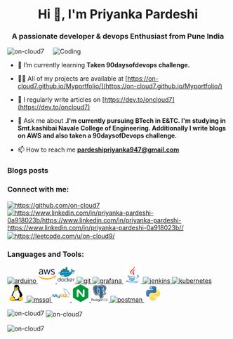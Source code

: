 
<h1 align="center">Hi 👋, I'm Priyanka Pardeshi </h1>
<h3 align="center">A passionate developer & devops Enthusiast from Pune India</h3>
<img align="right" alt="Coding" width="400" src="https://user-images.githubusercontent.com/74038190/241765453-85cb9521-97c0-4a65-9358-7db8099fac7f.gif">



<p align="left"> <img src="https://komarev.com/ghpvc/?username=on-cloud7&label=Profile%20views&color=0e75b6&style=flat" alt="on-cloud7" /> </p>

- 🌱 I’m currently learning **Taken 90daysofdevops challenge.**

- 👨‍💻 All of my projects are available at [https://on-cloud7.github.io/Myportfolio/](https://on-cloud7.github.io/Myportfolio/)

- 📝 I regularly write articles on [https://dev.to/oncloud7](https://dev.to/oncloud7)

- 💬 Ask me about **.I'm currently pursuing BTech in E&TC. I'm studying in Smt.kashibai Navale College of Engineering. Additionally I write blogs on AWS and also taken a 90daysofDevops challenge.**

- 📫 How to reach me **pardeshipriyanka947@gmail.com**

### Blogs posts
<!-- BLOG-POST-LIST:START -->
<!-- BLOG-POST-LIST:END -->

<h3 align="left">Connect with me:</h3>
<p align="left">
<a href="https://dev.to/https://github.com/on-cloud7" target="blank"><img align="center" src="https://raw.githubusercontent.com/rahuldkjain/github-profile-readme-generator/master/src/images/icons/Social/devto.svg" alt="https://github.com/on-cloud7" height="30" width="40" /></a>
<a href="https://linkedin.com/in/https://www.linkedin.com/in/priyanka-pardeshi-0a918023b/https://www.linkedin.com/in/priyanka-pardeshi-https://www.linkedin.com/in/priyanka-pardeshi-0a918023b//" target="blank"><img align="center" src="https://raw.githubusercontent.com/rahuldkjain/github-profile-readme-generator/master/src/images/icons/Social/linked-in-alt.svg" alt="https://www.linkedin.com/in/priyanka-pardeshi-0a918023b/https://www.linkedin.com/in/priyanka-pardeshi-https://www.linkedin.com/in/priyanka-pardeshi-0a918023b//" height="30" width="40" /></a>
<a href="https://www.leetcode.com/https://leetcode.com/u/on-cloud9/" target="blank"><img align="center" src="https://raw.githubusercontent.com/rahuldkjain/github-profile-readme-generator/master/src/images/icons/Social/leet-code.svg" alt="https://leetcode.com/u/on-cloud9/" height="30" width="40" /></a>
</p>

<h3 align="left">Languages and Tools:</h3>
<p align="left"> <a href="https://www.arduino.cc/" target="_blank" rel="noreferrer"> <img src="https://cdn.worldvectorlogo.com/logos/arduino-1.svg" alt="arduino" width="40" height="40"/> </a> <a href="https://aws.amazon.com" target="_blank" rel="noreferrer"> <img src="https://raw.githubusercontent.com/devicons/devicon/master/icons/amazonwebservices/amazonwebservices-original-wordmark.svg" alt="aws" width="40" height="40"/> </a> <a href="https://www.docker.com/" target="_blank" rel="noreferrer"> <img src="https://raw.githubusercontent.com/devicons/devicon/master/icons/docker/docker-original-wordmark.svg" alt="docker" width="40" height="40"/> </a> <a href="https://git-scm.com/" target="_blank" rel="noreferrer"> <img src="https://www.vectorlogo.zone/logos/git-scm/git-scm-icon.svg" alt="git" width="40" height="40"/> </a> <a href="https://grafana.com" target="_blank" rel="noreferrer"> <img src="https://www.vectorlogo.zone/logos/grafana/grafana-icon.svg" alt="grafana" width="40" height="40"/> </a> <a href="https://www.java.com" target="_blank" rel="noreferrer"> <img src="https://raw.githubusercontent.com/devicons/devicon/master/icons/java/java-original.svg" alt="java" width="40" height="40"/> </a> <a href="https://www.jenkins.io" target="_blank" rel="noreferrer"> <img src="https://www.vectorlogo.zone/logos/jenkins/jenkins-icon.svg" alt="jenkins" width="40" height="40"/> </a> <a href="https://kubernetes.io" target="_blank" rel="noreferrer"> <img src="https://www.vectorlogo.zone/logos/kubernetes/kubernetes-icon.svg" alt="kubernetes" width="40" height="40"/> </a> <a href="https://www.linux.org/" target="_blank" rel="noreferrer"> <img src="https://raw.githubusercontent.com/devicons/devicon/master/icons/linux/linux-original.svg" alt="linux" width="40" height="40"/> </a> <a href="https://www.microsoft.com/en-us/sql-server" target="_blank" rel="noreferrer"> <img src="https://www.svgrepo.com/show/303229/microsoft-sql-server-logo.svg" alt="mssql" width="40" height="40"/> </a> <a href="https://www.mysql.com/" target="_blank" rel="noreferrer"> <img src="https://raw.githubusercontent.com/devicons/devicon/master/icons/mysql/mysql-original-wordmark.svg" alt="mysql" width="40" height="40"/> </a> <a href="https://www.nginx.com" target="_blank" rel="noreferrer"> <img src="https://raw.githubusercontent.com/devicons/devicon/master/icons/nginx/nginx-original.svg" alt="nginx" width="40" height="40"/> </a> <a href="https://www.postgresql.org" target="_blank" rel="noreferrer"> <img src="https://raw.githubusercontent.com/devicons/devicon/master/icons/postgresql/postgresql-original-wordmark.svg" alt="postgresql" width="40" height="40"/> </a> <a href="https://postman.com" target="_blank" rel="noreferrer"> <img src="https://www.vectorlogo.zone/logos/getpostman/getpostman-icon.svg" alt="postman" width="40" height="40"/> </a> <a href="https://www.python.org" target="_blank" rel="noreferrer"> <img src="https://raw.githubusercontent.com/devicons/devicon/master/icons/python/python-original.svg" alt="python" width="40" height="40"/> </a> </p>

<p><img align="left" src="https://github-readme-stats.vercel.app/api/top-langs?username=on-cloud7&show_icons=true&locale=en&layout=compact" alt="on-cloud7" /></p>

<p>&nbsp;<img align="center" src="https://github-readme-stats.vercel.app/api?username=on-cloud7&show_icons=true&locale=en" alt="on-cloud7" /></p>

<p><img align="center" src="https://github-readme-streak-stats.herokuapp.com/?user=on-cloud7&" alt="on-cloud7" /></p>
